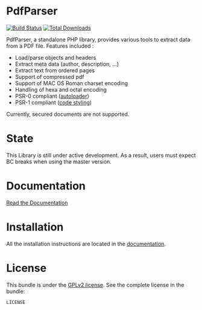 PdfParser
=========

[![Build Status](https://travis-ci.org/smalot/pdfparser.png?branch=master)](https://travis-ci.org/smalot/pdfparser)
[![Total Downloads](https://poser.pugx.org/smalot/pdfparser/downloads.png)](https://packagist.org/packages/smalot/pdfparser)

PdfParser, a standalone PHP library, provides various tools to extract data from a PDF file.
Features included :

- Load/parse objects and headers
- Extract meta data (author, description, ...)
- Extract text from ordered pages
- Support of compressed pdf
- Support of MAC OS Roman charset encoding
- Handling of hexa and octal encoding
- PSR-0 compliant ([autoloader](https://github.com/php-fig/fig-standards/blob/master/accepted/PSR-0.md))
- PSR-1 compliant ([code styling](https://github.com/php-fig/fig-standards/blob/master/accepted/PSR-1-basic-coding-standard.md))

Currently, secured documents are not supported.

State
=========

This Library is still under active development. As a result, users must expect BC breaks when using the master version.

Documentation
=========

[Read the Documentation](https://github.com/smalot/pdfparser/blob/master/doc)

Installation
=========

All the installation instructions are located in the [documentation](https://github.com/smalot/pdfparser/blob/master/doc).

License
=========

This bundle is under the [GPLv2 license](https://github.com/smalot/pdfparser/blob/master/LICENSE). See the complete license in the bundle:

    LICENSE
